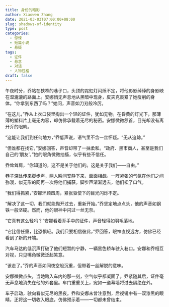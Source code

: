 ```yaml
---
title: 身份的暗影
author: Xiaowen Zhang
date: 2021-03-03T07:00:00+08:00
slug: shadows-of-identity
type: post
categories:
  - 惊悚
  - 短篇小说
  - 悬疑
tags:
  - 证件
  - 悬念
  - 对话
  - 人物性格
draft: false
---
```


午夜时分，乔站在狭窄的巷子口，头顶的霓虹灯闪烁不定，将他影影绰绰的身影映在湿漉漉的路面上。安娜悄无声息地从黑暗中现身，皮夹克裹紧了她瘦削的身体。“你拿到东西了吗？”她问，声音如刀刃般冷厉。

“在这儿，”乔从上衣口袋里掏出一个轻的证件，犹如无物。在昏黄的灯光下，那薄薄的塑料片上毫无内容，却仿佛承载着无尽的秘密。安娜微微颔首，目光却没有离开乔的眼睛。

“这能让我们到任何地方，”乔低声说，语气里不含一丝怀疑。“无从追踪。”

“但谁都在找它，”安娜回答，声音却带了一抹柔和。“政府、黑市商人，甚至是我们自己的‘朋友’。”她的眼角微微抽搐，似乎有些不信任。

乔耸耸肩，“你知道的，这不是关于他们的。这是关于我们——自由。”

巷子深处传来脚步声，两人瞬间安静下来，面面相觑。一阵紧张的气氛在他们之间弥漫，似无形的网再一次将他们捕获。脚步声渐渐远去，他们松了口气。

“我们得抓紧，”安娜环顾四周，紧张驱使下的目光闪烁不定。

“解决了这一切，我们就能抛开过去，重新开始。”乔坚定地点点头，他的声音如钢铁一般坚硬。然而，他的眼神中闪过一丝无奈。

“它真有这么轻吗？”安娜看着乔手中的证件，声音轻得如羽毛落地。

“它比信任重，比恐惧轻。我们只要相信彼此，”乔回答，眼神直视远方，仿佛已经看到了新的开端。

汽车马达的低沉声打破了他们短暂的宁静，一辆黑色轿车驶入巷口。安娜和乔相互对视，只见嘴角微微泛起笑意。

“该走了。”乔的声音如同夜空般沉重，但带着一丝解脱的意味。

安娜微微点头，当她跨入车内的那一刻，空气似乎都凝固了。乔紧随其后，证件毫无声息地消失在他的外套里。车门重重关上，宛如一道幕墙将过去隔绝在外。

车子启动，驶向看似无尽的黑夜。乔和安娜未曾注意到，后视镜中有一双漆黑的眼睛，正将这一切收入眼底，仿佛预示着——一切都未曾结束。